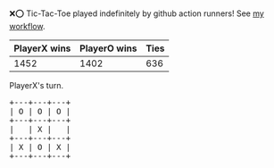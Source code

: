 :x::o: Tic-Tac-Toe played indefinitely by github action runners! See [my workflow](.github/workflows/play.yaml).

|PlayerX wins|PlayerO wins|Ties|
|-|-|-|
|1452|1402|636|

PlayerX's turn.

<pre>
+---+---+---+
| O | O | O |
+---+---+---+
|   | X |   |
+---+---+---+
| X | O | X |
+---+---+---+
</pre>